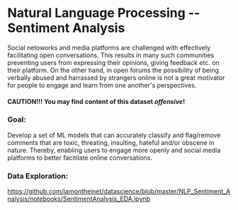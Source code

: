 # Natural Language Processing -- Sentiment Analysis

Social netoworks and media platforms are challenged with effectively facilitating open conversations. This results in many such communities preventing users from expressing their opinions, giving feedback etc. on their platform. On the other hand, in open forums the possibility of being verbally abused and harrassed by strangers online is not a great motivator for people to engage and learn from one another's perspectives.

#### CAUTION!!! You may find content of this dataset *offensive*!

### Goal:

Develop a set of ML models that can accurately classify and flag/remove comments that are toxic, threating, insulting, hateful and/or obscene in nature. Thereby, enabling users to engage more openly and social media platforms to better facitilate online conversations. 

### Data Exploration:

https://github.com/iamontheinet/datascience/blob/master/NLP_Sentiment_Analysis/notebooks/SentimentAnalysis_EDA.ipynb
